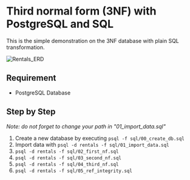 # Third normal form (3NF) with PostgreSQL and SQL
This is the simple demonstration on the 3NF database with plain SQL transformation. 

![Rentals_ERD](/Users/john/Desktop/master/psql-3nf/rentals_erd.png)

## Requirement
* PostgreSQL Database 

## Step by Step
_Note: do not forget to change your path in "01_import_data.sql"_

1. Create a new database by executing `psql -f sql/00_create_db.sql`
2. Import data with `psql -d rentals -f sql/01_import_data.sql` 
3. `psql -d rentals -f sql/02_first_nf.sql`
4. `psql -d rentals -f sql/03_second_nf.sql`
5. `psql -d rentals -f sql/04_third_nf.sql`
6. `psql -d rentals -f sql/05_ref_integrity.sql`

